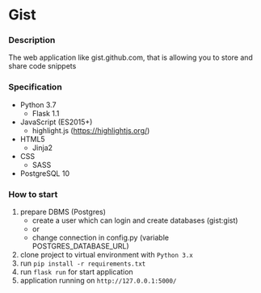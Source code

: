 # Gist
### Description
The web application like gist.github.com, that is allowing you to store and share code snippets
### Specification
- Python 3.7
    - Flask 1.1
- JavaScript (ES2015+)
    - highlight.js (https://highlightjs.org/)
- HTML5
    - Jinja2
- CSS
    - SASS
- PostgreSQL 10

### How to start
1. prepare DBMS (Postgres)
   + create a user which can login and create databases (gist:gist)
   + or
   + change connection in config.py (variable POSTGRES_DATABASE_URL)
2. clone project to virtual environment with `Python 3.x`
3. run `pip install -r requirements.txt`
4. run `flask run` for start application
5. application running on `http://127.0.0.1:5000/`